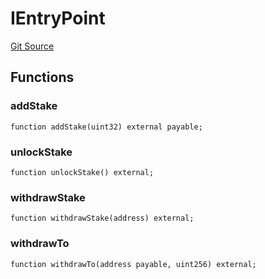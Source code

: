 # IEntryPoint
[Git Source](https://github.com/NaniDAO/accounts/blob/62e6273586d89aaf1fbab7524d5d1d692b2b6b69/src/paymasters/NEETH.sol)


## Functions
### addStake


```solidity
function addStake(uint32) external payable;
```

### unlockStake


```solidity
function unlockStake() external;
```

### withdrawStake


```solidity
function withdrawStake(address) external;
```

### withdrawTo


```solidity
function withdrawTo(address payable, uint256) external;
```

